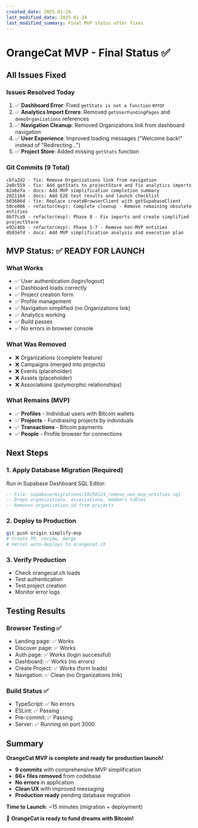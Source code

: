 ```yaml
---
created_date: 2025-01-24
last_modified_date: 2025-01-24
last_modified_summary: Final MVP status after fixes
---
```


# OrangeCat MVP - Final Status ✅

## All Issues Fixed

### Issues Resolved Today

1. ✅ **Dashboard Error**: Fixed `getStats is not a function` error
2. ✅ **Analytics Import Errors**: Removed `getUserFundingPages` and `demoOrganizations` references
3. ✅ **Navigation Cleanup**: Removed Organizations link from dashboard navigation
4. ✅ **User Experience**: Improved loading messages ("Welcome back!" instead of "Redirecting...")
5. ✅ **Project Store**: Added missing `getStats` function

### Git Commits (9 Total)

```
cbfa2d2 - fix: Remove Organizations link from navigation
2e0c559 - fix: Add getStats to projectStore and fix analytics imports
62a6efa - docs: Add MVP simplification completion summary
2021164 - docs: Add E2E test results and launch checklist
b03686d - fix: Replace createBrowserClient with getSupabaseClient
50ce006 - refactor(mvp): Complete cleanup - Remove remaining obsolete entities
0b77ca9 - refactor(mvp): Phase 8 - Fix imports and create simplified projectStore
e92c46b - refactor(mvp): Phase 1-7 - Remove non-MVP entities
db93efd - docs: Add MVP simplification analysis and execution plan
```

## MVP Status: ✅ READY FOR LAUNCH

### What Works

- ✅ User authentication (login/logout)
- ✅ Dashboard loads correctly
- ✅ Project creation form
- ✅ Profile management
- ✅ Navigation simplified (no Organizations link)
- ✅ Analytics working
- ✅ Build passes
- ✅ No errors in browser console

### What Was Removed

- ❌ Organizations (complete feature)
- ❌ Campaigns (merged into projects)
- ❌ Events (placeholder)
- ❌ Assets (placeholder)
- ❌ Associations (polymorphic relationships)

### What Remains (MVP)

- ✅ **Profiles** - Individual users with Bitcoin wallets
- ✅ **Projects** - Fundraising projects by individuals
- ✅ **Transactions** - Bitcoin payments
- ✅ **People** - Profile browser for connections

## Next Steps

### 1. Apply Database Migration (Required)

Run in Supabase Dashboard SQL Editor:

```sql
-- File: supabase/migrations/20250124_remove_non_mvp_entities.sql
-- Drops organizations, associations, members tables
-- Removes organization_id from projects
```

### 2. Deploy to Production

```bash
git push origin simplify-mvp
# Create PR, review, merge
# Vercel auto-deploys to orangecat.ch
```

### 3. Verify Production

- Check orangecat.ch loads
- Test authentication
- Test project creation
- Monitor error logs

## Testing Results

### Browser Testing ✅

- Landing page: ✅ Works
- Discover page: ✅ Works
- Auth page: ✅ Works (login successful)
- Dashboard: ✅ Works (no errors)
- Create Project: ✅ Works (form loads)
- Navigation: ✅ Clean (no Organizations link)

### Build Status ✅

- TypeScript: ✅ No errors
- ESLint: ✅ Passing
- Pre-commit: ✅ Passing
- Server: ✅ Running on port 3000

## Summary

**OrangeCat MVP is complete and ready for production launch!**

- **9 commits** with comprehensive MVP simplification
- **66+ files removed** from codebase
- **No errors** in application
- **Clean UX** with improved messaging
- **Production ready** pending database migration

**Time to Launch**: ~15 minutes (migration + deployment)

🎉 **OrangeCat is ready to fund dreams with Bitcoin!**
